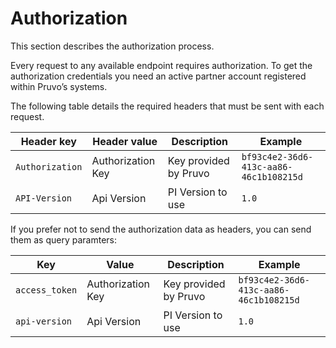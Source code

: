 # Authorization

This section describes the authorization process.

Every request to any available endpoint requires authorization. To get the authorization credentials you need an active partner account registered within Pruvo’s systems.

The following table details the required headers that must be sent with each request.

Header key | Header value | Description | Example
---------- | ------- | ------- | ------- 
`Authorization` | Authorization Key | Key provided by Pruvo | `bf93c4e2-36d6-413c-aa86-46c1b108215d`
`API-Version` | Api Version | PI Version to use | `1.0` 

If you prefer not to send the authorization data as headers, you can send them as query paramters:

Key | Value | Description | Example
---------- | ------- | ------- | ------- 
`access_token` | Authorization Key | Key provided by Pruvo | `bf93c4e2-36d6-413c-aa86-46c1b108215d`
`api-version` | Api Version | PI Version to use | `1.0` 

